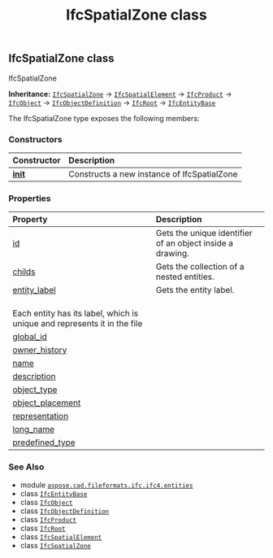 ﻿---
title: IfcSpatialZone class
second_title: Aspose.CAD for Python via .NET API References
description: 
type: docs
weight: 6180
url: /python-net/aspose.cad.fileformats.ifc.ifc4.entities/ifcspatialzone/
is_root: false
---

## IfcSpatialZone class

IfcSpatialZone



**Inheritance:** [`IfcSpatialZone`](/cad/python-net/aspose.cad.fileformats.ifc.ifc4.entities/ifcspatialzone) → 
[`IfcSpatialElement`](/cad/python-net/aspose.cad.fileformats.ifc.ifc4.entities/ifcspatialelement) → 
[`IfcProduct`](/cad/python-net/aspose.cad.fileformats.ifc.ifc4.entities/ifcproduct) → 
[`IfcObject`](/cad/python-net/aspose.cad.fileformats.ifc.ifc4.entities/ifcobject) → 
[`IfcObjectDefinition`](/cad/python-net/aspose.cad.fileformats.ifc.ifc4.entities/ifcobjectdefinition) → 
[`IfcRoot`](/cad/python-net/aspose.cad.fileformats.ifc.ifc4.entities/ifcroot) → 
[`IfcEntityBase`](/cad/python-net/aspose.cad.fileformats.ifc/ifcentitybase)



The IfcSpatialZone type exposes the following members:

### Constructors
| Constructor | Description |
| :- | :- |
| [__init__](/cad/python-net/aspose.cad.fileformats.ifc.ifc4.entities/ifcspatialzone/__init__/#) | Constructs a new instance of IfcSpatialZone |


### Properties
| Property | Description |
| :- | :- |
| [id](/cad/python-net/aspose.cad.fileformats.ifc.ifc4.entities/ifcspatialzone/id) | Gets the unique identifier of an object inside a drawing. |
| [childs](/cad/python-net/aspose.cad.fileformats.ifc.ifc4.entities/ifcspatialzone/childs) | Gets the collection of a nested entities. |
| [entity_label](/cad/python-net/aspose.cad.fileformats.ifc.ifc4.entities/ifcspatialzone/entity_label) | Gets the entity label.<br/>Each entity has its label, which is unique and represents it in the file |
| [global_id](/cad/python-net/aspose.cad.fileformats.ifc.ifc4.entities/ifcspatialzone/global_id) |  |
| [owner_history](/cad/python-net/aspose.cad.fileformats.ifc.ifc4.entities/ifcspatialzone/owner_history) |  |
| [name](/cad/python-net/aspose.cad.fileformats.ifc.ifc4.entities/ifcspatialzone/name) |  |
| [description](/cad/python-net/aspose.cad.fileformats.ifc.ifc4.entities/ifcspatialzone/description) |  |
| [object_type](/cad/python-net/aspose.cad.fileformats.ifc.ifc4.entities/ifcspatialzone/object_type) |  |
| [object_placement](/cad/python-net/aspose.cad.fileformats.ifc.ifc4.entities/ifcspatialzone/object_placement) |  |
| [representation](/cad/python-net/aspose.cad.fileformats.ifc.ifc4.entities/ifcspatialzone/representation) |  |
| [long_name](/cad/python-net/aspose.cad.fileformats.ifc.ifc4.entities/ifcspatialzone/long_name) |  |
| [predefined_type](/cad/python-net/aspose.cad.fileformats.ifc.ifc4.entities/ifcspatialzone/predefined_type) |  |



### See Also
* module [`aspose.cad.fileformats.ifc.ifc4.entities`](..)
* class [`IfcEntityBase`](/cad/python-net/aspose.cad.fileformats.ifc/ifcentitybase)
* class [`IfcObject`](/cad/python-net/aspose.cad.fileformats.ifc.ifc4.entities/ifcobject)
* class [`IfcObjectDefinition`](/cad/python-net/aspose.cad.fileformats.ifc.ifc4.entities/ifcobjectdefinition)
* class [`IfcProduct`](/cad/python-net/aspose.cad.fileformats.ifc.ifc4.entities/ifcproduct)
* class [`IfcRoot`](/cad/python-net/aspose.cad.fileformats.ifc.ifc4.entities/ifcroot)
* class [`IfcSpatialElement`](/cad/python-net/aspose.cad.fileformats.ifc.ifc4.entities/ifcspatialelement)
* class [`IfcSpatialZone`](/cad/python-net/aspose.cad.fileformats.ifc.ifc4.entities/ifcspatialzone)
